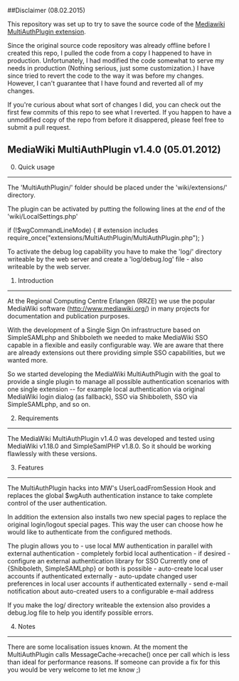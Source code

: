 ##Disclaimer (08.02.2015)

This repository was set up to try to save the source code of the [Mediawiki MultiAuthPlugin extension](https://www.mediawiki.org/wiki/Extension:MultiAuthPlugin).

Since the original source code repository was already offline before I created this repo, I pulled the code from a copy I happened to have in production.
Unfortunately, I had modified the code somewhat to serve my needs in production (Nothing serious, just some customization.) 
I have since tried to revert the code to the way it was before my changes. However, I can't guarantee that I have found and reverted all of my changes. 

If you're curious about what sort of changes I did, you can check out the first few commits of this repo to see what I reverted.
If you happen to have a unmodified copy of the repo from before it disappered, please feel free to submit a pull request.

MediaWiki MultiAuthPlugin v1.4.0 (05.01.2012)
--------------------------------

0. Quick usage
--------------
The 'MultiAuthPlugin/' folder should be placed under the 'wiki/extensions/' directory.

The plugin can be activated by putting the following lines at the _end_ 
of the 'wiki/LocalSettings.php'

if (!$wgCommandLineMode) {
    # extension includes
    require_once("extensions/MultiAuthPlugin/MultiAuthPlugin.php");
}

To activate the debug log capability you have to make the 'log/' directory 
writeable by the web server and create a 'log/debug.log' file - also writeable 
by the web server.




1. Introduction
---------------
At the Regional Computing Centre Erlangen (RRZE) we use the popular MediaWiki
software (http://www.mediawiki.org/) in many projects for documentation and
publication purposes.

With the development of a Single Sign On infrastructure based on SimpleSAMLphp
and Shibboleth we needed to make MediaWiki SSO capable in a flexible and easily
configurable way. We are aware that there are already extensions out there
providing simple SSO capabilities, but we wanted more.

So we started developing the MediaWiki MultiAuthPlugin with the goal to provide
a single plugin to manage all possible authentication scenarios with one
single extension -- for example local authentication via original 
MediaWiki login dialog (as fallback), SSO via Shibboleth, SSO via
SimpleSAMLphp, and so on.




2. Requirements
---------------
The MediaWiki MultiAuthPlugin v1.4.0 was developed and tested using MediaWiki v1.18.0
and SimpleSamlPHP v1.8.0. 
So it should be working flawlessly with these versions. 




3. Features
-----------
The MultiAuthPlugin hacks into MW's UserLoadFromSession Hook and replaces the
global $wgAuth authentication instance to take complete control of the user
authentication.

In addition the extension also installs two new special pages to replace the 
original login/logout special pages. This way the user can choose how he would
like to authenticate from the configured methods.

The plugin allows you to 
	- use local MW authentication in parallel with external authentication
	- completely forbid local authentication - if desired
	- configure an external authentication library for SSO
		Currently one of {Shibboleth, SimpleSAMLphp} or both is possible
	- auto-create local user accounts if authenticated externally
	- auto-update changed user preferences in local user accounts if 
		authenticated externally
	- send e-mail notification about auto-created users to a configurable e-mail 
		address


If you make the log/ directory writeable the extension also provides a 
debug.log file to help you identify possible errors.


4. Notes
--------
There are some localisation issues known. At the moment the MultiAuthPlugin
calls MessageCache->recache() once per call which is less than ideal for
performance reasons.
If someone can provide a fix for this you would be very welcome to let me know ;) 


